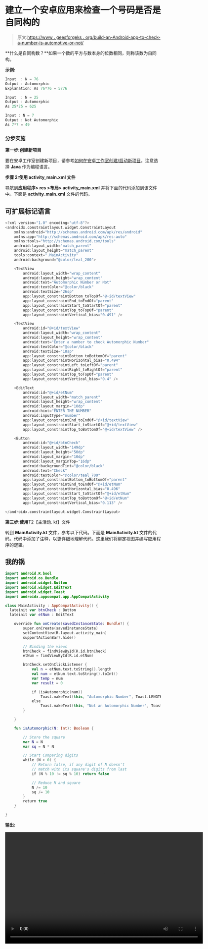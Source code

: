 # 建立一个安卓应用来检查一个号码是否是自同构的

> 原文:[https://www . geesforgeks . org/build-an-Android-app-to-check-a-number-is-automotive-or-not/](https://www.geeksforgeeks.org/build-an-android-app-to-check-a-number-is-automorphic-or-not/)

**什么是自同构数？**如果一个数的平方与数本身的位数相同，则称该数为自同构。

**示例:**

```kt
Input  : N = 76 
Output : Automorphic
Explanation: As 76*76 = 5776

Input  : N = 25
Output : Automorphic
As 25*25 = 625

Input : N = 7
Output : Not Automorphic
As 7*7 = 49
```

### **分步实施**

**第一步:创建新项目**

要在安卓工作室创建新项目，请参考[如何在安卓工作室创建/启动新项目](https://www.geeksforgeeks.org/android-how-to-create-start-a-new-project-in-android-studio/)。注意选择 **Java** 作为编程语言。

**步骤 2:使用 activity_main.xml 文件**

导航到**应用程序> res >布局> activity_main.xml** 并将下面的代码添加到该文件中。下面是 **activity_main.xml** 文件的代码。

## 可扩展标记语言

```kt
<?xml version="1.0" encoding="utf-8"?>
<androidx.constraintlayout.widget.ConstraintLayout 
    xmlns:android="http://schemas.android.com/apk/res/android"
    xmlns:app="http://schemas.android.com/apk/res-auto"
    xmlns:tools="http://schemas.android.com/tools"
    android:layout_width="match_parent"
    android:layout_height="match_parent"
    tools:context=".MainActivity"
    android:background="@color/teal_200">

    <TextView
        android:layout_width="wrap_content"
        android:layout_height="wrap_content"
        android:text="Automorphic Number or Not"
        android:textColor="@color/black"
        android:textSize="26sp"
        app:layout_constraintBottom_toTopOf="@+id/textView"
        app:layout_constraintEnd_toEndOf="parent"
        app:layout_constraintStart_toStartOf="parent"
        app:layout_constraintTop_toTopOf="parent"
        app:layout_constraintVertical_bias="0.491" />

    <TextView
        android:id="@+id/textView"
        android:layout_width="wrap_content"
        android:layout_height="wrap_content"
        android:text="Enter a number to check Automorphic Number"
        android:textColor="@color/black"
        android:textSize="18sp"
        app:layout_constraintBottom_toBottomOf="parent"
        app:layout_constraintHorizontal_bias="0.494"
        app:layout_constraintLeft_toLeftOf="parent"
        app:layout_constraintRight_toRightOf="parent"
        app:layout_constraintTop_toTopOf="parent"
        app:layout_constraintVertical_bias="0.4" />

    <EditText
        android:id="@+id/etNum"
        android:layout_width="match_parent"
        android:layout_height="wrap_content"
        android:layout_margin="10dp"
        android:hint="ENTER THE NUMBER"
        android:inputType="number"
        app:layout_constraintEnd_toEndOf="@+id/textView"
        app:layout_constraintStart_toStartOf="@+id/textView"
        app:layout_constraintTop_toBottomOf="@+id/textView" />

    <Button
        android:id="@+id/btnCheck"
        android:layout_width="149dp"
        android:layout_height="50dp"
        android:layout_margin="10dp"
        android:layout_marginTop="16dp"
        android:backgroundTint="@color/black"
        android:text="Check"
        android:textColor="@color/teal_700"
        app:layout_constraintBottom_toBottomOf="parent"
        app:layout_constraintEnd_toEndOf="@+id/etNum"
        app:layout_constraintHorizontal_bias="0.496"
        app:layout_constraintStart_toStartOf="@+id/etNum"
        app:layout_constraintTop_toBottomOf="@+id/etNum"
        app:layout_constraintVertical_bias="0.113" />

</androidx.constraintlayout.widget.ConstraintLayout>
```

**第三步:使用**T2【主活动. kt】文件

转到 **MainActivity.kt** 文件，参考以下代码。下面是 **MainActivity.kt** 文件的代码。代码中添加了注释，以更详细地理解代码。这里我们将绑定视图并编写应用程序的逻辑。

## 我的锅

```kt
import android.R.bool
import android.os.Bundle
import android.widget.Button
import android.widget.EditText
import android.widget.Toast
import androidx.appcompat.app.AppCompatActivity

class MainActivity : AppCompatActivity() {
  lateinit var btnCheck : Button
  lateinit var etNum : EditText

    override fun onCreate(savedInstanceState: Bundle?) {
        super.onCreate(savedInstanceState)
        setContentView(R.layout.activity_main)
        supportActionBar?.hide()

        // Binding the views
        btnCheck = findViewById(R.id.btnCheck)
        etNum = findViewById(R.id.etNum)

        btnCheck.setOnClickListener {
            val n = etNum.text.toString().length
            val num = etNum.text.toString().toInt()
            var temp = num
            var result = 0

            if (isAutomorphic(num))
                Toast.makeText(this, "Automorphic Number", Toast.LENGTH_SHORT).show()
            else
                Toast.makeText(this, "Not an Automorphic Number", Toast.LENGTH_SHORT).show()
        }

    }

    fun isAutomorphic(N: Int): Boolean {

        // Store the square
        var N = N
        var sq = N * N

        // Start Comparing digits
        while (N > 0) {
            // Return false, if any digit of N doesn't
            // match with its square's digits from last
            if (N % 10 != sq % 10) return false

            // Reduce N and square
            N /= 10
            sq /= 10
        }
        return true
    }

}
```

**输出:**

<video class="wp-video-shortcode" id="video-692757-1" width="640" height="360" preload="metadata" controls=""><source type="video/mp4" src="https://media.geeksforgeeks.org/wp-content/uploads/20211001224353/video_2021-10-01_22-43-16.mp4?_=1">[https://media.geeksforgeeks.org/wp-content/uploads/20211001224353/video_2021-10-01_22-43-16.mp4](https://media.geeksforgeeks.org/wp-content/uploads/20211001224353/video_2021-10-01_22-43-16.mp4)</video>